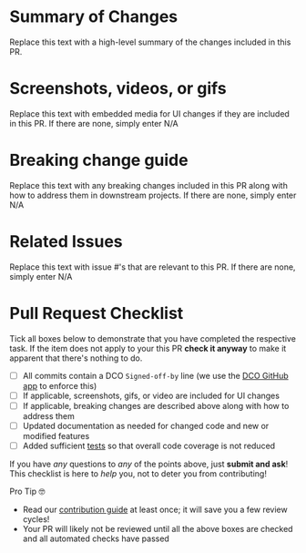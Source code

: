 # Summary of Changes

Replace this text with a high-level summary of the changes included in this PR.

# Screenshots, videos, or gifs

Replace this text with embedded media for UI changes if they are included in this PR. If there are none, simply enter N/A

# Breaking change guide

Replace this text with any breaking changes included in this PR along with how to address them in downstream projects. If there are none, simply enter N/A

# Related Issues

Replace this text with issue #'s that are relevant to this PR. If there are none, simply enter N/A

# Pull Request Checklist

Tick all boxes below to demonstrate that you have completed the respective task. If the item does not apply to your this PR **check it anyway** to make it apparent that there's nothing to do.

- [ ] All commits contain a DCO `Signed-off-by` line (we use the [DCO GitHub app](https://github.com/apps/dco) to enforce this)
- [ ] If applicable, screenshots, gifs, or video are included for UI changes
- [ ] If applicable, breaking changes are described above along with how to address them
- [ ] Updated documentation as needed for changed code and new or modified features
- [ ] Added sufficient [tests](../packages/core/__tests__/) so that overall code coverage is not reduced

If you have _any_ questions to _any_ of the points above, just **submit and ask**! This checklist is here to _help_ you, not to deter you from contributing!

Pro Tip 🤓

- Read our [contribution guide](../CONTRIBUTING.md) at least once; it will save you a few review cycles!
- Your PR will likely not be reviewed until all the above boxes are checked and all automated checks have passed
